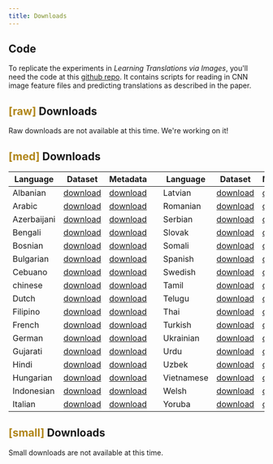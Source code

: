 ```yaml
---
title: Downloads
---
```


## Code

To replicate the experiments in _Learning Translations via Images_, you'll need the code at this [github repo](#).
It contains  scripts for reading in CNN image feature files and predicting translations as described in the paper.

## **<span style="color:#B08519">[raw]</span>** Downloads

Raw downloads are not available at this time.
We're working on it!

## **<span style="color:#B08519">[med]</span>** Downloads

| Language      |  Dataset      |  Metadata  |          | Language      |  Dataset      |  Metadata  |     
| ------------- | ------------- | ---------- | ---- | ------------- | ------------- | ---------- |        
| Albanian | [download](#)  | [download](#) |          | Latvian | [download](#)  | [download](#) |    
| Arabic | [download](#)  | [download](#) |            | Romanian | [download](#)  | [download](#) |    
| Azerbaijani | [download](#)  | [download](#) |       | Serbian | [download](#)  | [download](#) |     
| Bengali | [download](#)  | [download](#) |           | Slovak | [download](#)  | [download](#) |      
| Bosnian | [download](#)  | [download](#) |           | Somali | [download](#)  | [download](#) |      
| Bulgarian | [download](#)  | [download](#) |         | Spanish | [download](#)  | [download](#) |     
| Cebuano | [download](#)  | [download](#) |           | Swedish | [download](#)  | [download](#) |     
| chinese | [download](#)  | [download](#) |           | Tamil | [download](#)  | [download](#) |       
| Dutch | [download](#)  | [download](#) |             | Telugu | [download](#)  | [download](#) |      
| Filipino | [download](#)  | [download](#) |          | Thai | [download](#)  | [download](#) |    
| French | [download](#)  | [download](#) |            | Turkish | [download](#)  | [download](#) |      
| German | [download](#)  | [download](#) |            | Ukrainian | [download](#)  | [download](#) |    
| Gujarati | [download](#)  | [download](#) |          | Urdu | [download](#)  | [download](#) |         
| Hindi | [download](#)  | [download](#) |             | Uzbek | [download](#)  | [download](#) |        
| Hungarian | [download](#)  | [download](#) |         | Vietnamese | [download](#)  | [download](#) |   
| Indonesian | [download](#)  | [download](#) |        | Welsh | [download](#)  | [download](#) |        
| Italian | [download](#)  | [download](#) |           | Yoruba | [download](#)  | [download](#) |  





## **<span style="color:#B08519">[small]</span>** Downloads

Small downloads are not available at this time.
